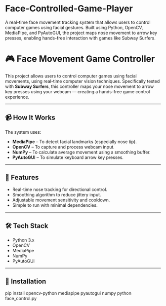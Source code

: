 # Face-Controlled-Game-Player
A real-time face movement tracking system that allows users to control computer games using facial gestures. Built using Python, OpenCV, MediaPipe, and PyAutoGUI, the project maps nose movement to arrow key presses, enabling hands-free interaction with games like Subway Surfers.
# 🎮 Face Movement Game Controller

This project allows users to control computer games using facial movements, using real-time computer vision techniques. Specifically tested with **Subway Surfers**, this controller maps your nose movement to arrow key presses using your webcam — creating a hands-free game control experience.

---

## 📹 How It Works

The system uses:

- **MediaPipe** – To detect facial landmarks (especially nose tip).
- **OpenCV** – To capture and process webcam input.
- **NumPy** – To calculate average movement using a smoothing buffer.
- **PyAutoGUI** – To simulate keyboard arrow key presses.

---

## 🧠 Features

- Real-time nose tracking for directional control.
- Smoothing algorithm to reduce jittery input.
- Adjustable movement sensitivity and cooldown.
- Simple to run with minimal dependencies.

---

## 🛠️ Tech Stack

- Python 3.x
- OpenCV
- MediaPipe
- NumPy
- PyAutoGUI

---

## 🚀 Installation

pip install opencv-python mediapipe pyautogui numpy
python face_control.py
